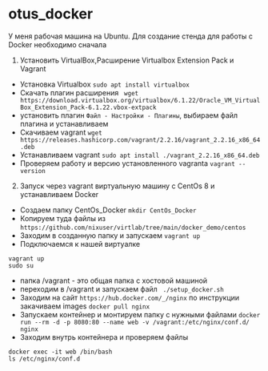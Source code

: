 # otus_docker
У меня рабочая машина на Ubuntu. Для создание стенда для работы с Docker необходимо сначала
1. Установить VirtualBox,Расширение Virtualbox Extension Pack и Vagrant
- Установка Virtualbox   ``` sudo apt install virtualbox ```
- Скачать плагин расширения ``` wget https://download.virtualbox.org/virtualbox/6.1.22/Oracle_VM_VirtualBox_Extension_Pack-6.1.22.vbox-extpack```
- установить плагин  ``` Файл - Настройки - Плагины ```, выбираем файл плагина и устанавливаем
- Скачиваем vagrant ``` wget https://releases.hashicorp.com/vagrant/2.2.16/vagrant_2.2.16_x86_64.deb ```
- Устанавливаем vagrant ``` sudo apt install ./vagrant_2.2.16_x86_64.deb ```
- Проверяем работу и версию установленного vagranta  ``` vagrant --version ```
2. Запуск через vagrant виртуальную машину c СentOs 8 и устанавливаем Docker
- Создаем папку CentOs_Docker   ``` mkdir CentOs_Docker ```
- Копируем туда файлы из  ``` https://github.com/nixuser/virtlab/tree/main/docker_demo/centos ```
- Заходим в созданную папку и запускаем ``` vagrant up ```
- Подключаемся к нашей виртуалке 
```
vagrant up
sudo su
```
- папка /vagrant - это общая папка с хостовой машиной
- переходим в /vagrant и запускаем файл ``` ./setup_docker.sh```
- Заходим на сайт ``` https://hub.docker.com/_/nginx ``` по инструкции закачиваем images ``` docker pull nginx ```
- Запускаем контейнер и монтируем папку с нужными файлами 
``` docker run --rm -d -p 8080:80 --name web -v /vagrant:/etc/nginx/conf.d/ nginx ```
- Заходим внутрь контейнера и проверяем файлы
```
docker exec -it web /bin/bash
ls /etc/nginx/conf.d
```
